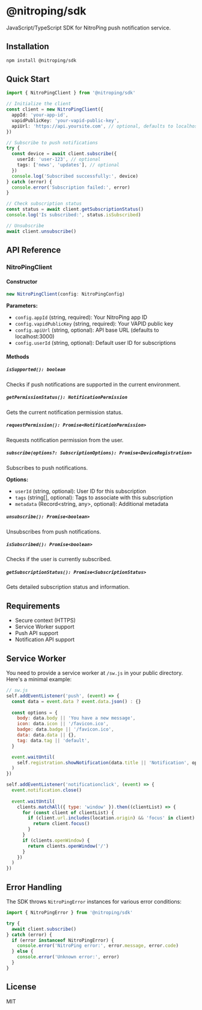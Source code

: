 # @nitroping/sdk

JavaScript/TypeScript SDK for NitroPing push notification service.

## Installation

```bash
npm install @nitroping/sdk
```

## Quick Start

```typescript
import { NitroPingClient } from '@nitroping/sdk'

// Initialize the client
const client = new NitroPingClient({
  appId: 'your-app-id',
  vapidPublicKey: 'your-vapid-public-key',
  apiUrl: 'https://api.yoursite.com', // optional, defaults to localhost:3000
})

// Subscribe to push notifications
try {
  const device = await client.subscribe({
    userId: 'user-123', // optional
    tags: ['news', 'updates'], // optional
  })
  console.log('Subscribed successfully:', device)
} catch (error) {
  console.error('Subscription failed:', error)
}

// Check subscription status
const status = await client.getSubscriptionStatus()
console.log('Is subscribed:', status.isSubscribed)

// Unsubscribe
await client.unsubscribe()
```

## API Reference

### NitroPingClient

#### Constructor

```typescript
new NitroPingClient(config: NitroPingConfig)
```

**Parameters:**
- `config.appId` (string, required): Your NitroPing app ID
- `config.vapidPublicKey` (string, required): Your VAPID public key
- `config.apiUrl` (string, optional): API base URL (defaults to localhost:3000)
- `config.userId` (string, optional): Default user ID for subscriptions

#### Methods

##### `isSupported(): boolean`
Checks if push notifications are supported in the current environment.

##### `getPermissionStatus(): NotificationPermission`
Gets the current notification permission status.

##### `requestPermission(): Promise<NotificationPermission>`
Requests notification permission from the user.

##### `subscribe(options?: SubscriptionOptions): Promise<DeviceRegistration>`
Subscribes to push notifications.

**Options:**
- `userId` (string, optional): User ID for this subscription
- `tags` (string[], optional): Tags to associate with this subscription
- `metadata` (Record<string, any>, optional): Additional metadata

##### `unsubscribe(): Promise<boolean>`
Unsubscribes from push notifications.

##### `isSubscribed(): Promise<boolean>`
Checks if the user is currently subscribed.

##### `getSubscriptionStatus(): Promise<SubscriptionStatus>`
Gets detailed subscription status and information.

## Requirements

- Secure context (HTTPS)
- Service Worker support
- Push API support
- Notification API support

## Service Worker

You need to provide a service worker at `/sw.js` in your public directory. Here's a minimal example:

```javascript
// sw.js
self.addEventListener('push', (event) => {
  const data = event.data ? event.data.json() : {}
  
  const options = {
    body: data.body || 'You have a new message',
    icon: data.icon || '/favicon.ico',
    badge: data.badge || '/favicon.ico',
    data: data.data || {},
    tag: data.tag || 'default',
  }

  event.waitUntil(
    self.registration.showNotification(data.title || 'Notification', options)
  )
})

self.addEventListener('notificationclick', (event) => {
  event.notification.close()
  
  event.waitUntil(
    clients.matchAll({ type: 'window' }).then((clientList) => {
      for (const client of clientList) {
        if (client.url.includes(location.origin) && 'focus' in client) {
          return client.focus()
        }
      }
      if (clients.openWindow) {
        return clients.openWindow('/')
      }
    })
  )
})
```

## Error Handling

The SDK throws `NitroPingError` instances for various error conditions:

```typescript
import { NitroPingError } from '@nitroping/sdk'

try {
  await client.subscribe()
} catch (error) {
  if (error instanceof NitroPingError) {
    console.error('NitroPing error:', error.message, error.code)
  } else {
    console.error('Unknown error:', error)
  }
}
```

## License

MIT
